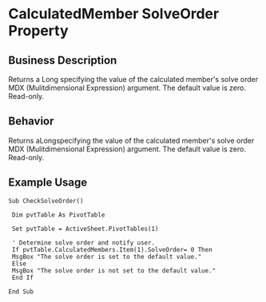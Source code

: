 # CalculatedMember SolveOrder Property

## Business Description
Returns a Long specifying the value of the calculated member's solve order MDX (Mulitdimensional Expression) argument. The default value is zero. Read-only.

## Behavior
Returns aLongspecifying the value of the calculated member's solve order MDX (Mulitdimensional Expression) argument. The default value is zero. Read-only.

## Example Usage
```vba
Sub CheckSolveOrder() 
 
 Dim pvtTable As PivotTable 
 
 Set pvtTable = ActiveSheet.PivotTables(1) 
 
 ' Determine solve order and notify user. 
 If pvtTable.CalculatedMembers.Item(1).SolveOrder= 0 Then 
 MsgBox "The solve order is set to the default value." 
 Else 
 MsgBox "The solve order is not set to the default value." 
 End If 
 
End Sub
```